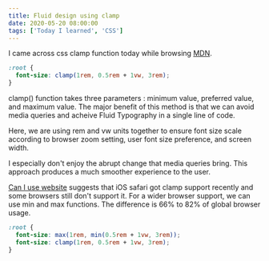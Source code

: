 ```yaml
---
title: Fluid design using clamp
date: 2020-05-20 08:00:00
tags: ['Today I learned', 'CSS']
---
```

I came across css clamp function today while browsing [MDN](https://developer.mozilla.org/en-US/docs/Web/CSS/clamp).
<!--more-->
``` css
:root {
  font-size: clamp(1rem, 0.5rem + 1vw, 3rem);
}
```
clamp() function takes three parameters : minimum value, preferred value, and maximum value. The major benefit of this method is that we can avoid media queries and acheive Fluid Typography in a single line of code.

Here, we are using rem and vw units together to ensure font size scale according to browser zoom setting, user font size preference, and screen width.

I especially don't enjoy the abrupt change that media queries bring. This approach produces a much smoother experience to the user.

[Can I use website](https://www.caniuse.com/#search=clamp()) suggests that iOS safari got clamp support recently and some browsers still don't support it.
For a wider browser support, we can use min and max functions. The difference is 66% to 82% of global browser usage.

``` css
:root {
  font-size: max(1rem, min(0.5rem + 1vw, 3rem));
  font-size: clamp(1rem, 0.5rem + 1vw, 3rem);
}
```
